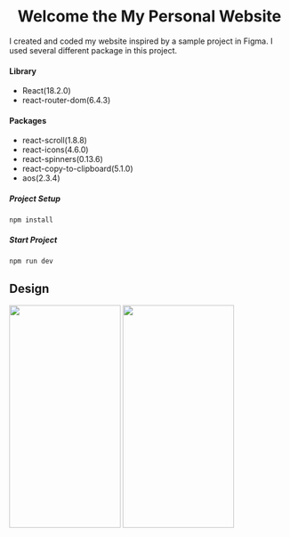 # <h1 align="center">Welcome the My Personal Website</h1>

I created and coded my website inspired by a sample project in Figma. I used several different package in this project.

#### Library
  * React(18.2.0)
  * react-router-dom(6.4.3)
  

#### Packages
  * react-scroll(1.8.8)
  * react-icons(4.6.0)
  * react-spinners(0.13.6)
  * react-copy-to-clipboard(5.1.0)
  * aos(2.3.4)
  
  ##### Project Setup
 ```
 npm install
 ```
 ##### Start Project
 ```
 npm run dev
 ```
 
 ## Design
 <img src="https://camo.githubusercontent.com/..." data-canonical-src="https://user-images.githubusercontent.com/75678744/203746472-232d99b5-954b-4b4a-b5ef-9fc9f5aa0ee8.png" width="200" height="400" />
 <img src="https://camo.githubusercontent.com/..." data-canonical-src="https://user-images.githubusercontent.com/75678744/203745995-d94183da-c0d2-4d69-be3e-95e2615c44ee.png" width="200" height="400" />
